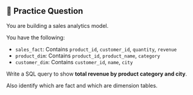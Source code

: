 ## 🧪 Practice Question

You are building a sales analytics model.

You have the following:
- `sales_fact`: Contains `product_id`, `customer_id`, `quantity`, `revenue`
- `product_dim`: Contains `product_id`, `product_name`, `category`
- `customer_dim`: Contains `customer_id`, `name`, `city`

Write a SQL query to show **total revenue by product category and city**.

Also identify which are fact and which are dimension tables.
